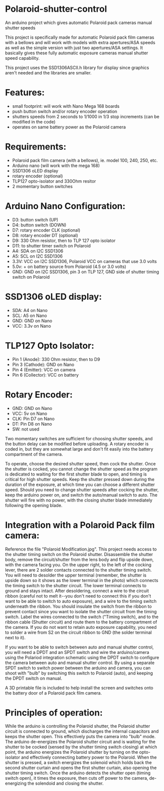 # Polaroid-shutter-control
An arduino project which gives automatic Polaroid pack cameras manual shutter speeds

This project is specifically made for automatic Polaroid pack film cameras with a bellows and will work with models with extra apertures/ASA speeds as well as the simple version with just two apertures/ASA settings. It basically gives these fully automatic exposure cameras manual shutter speed capability. 

This project uses the SSD1306ASCII.h library for display since graphics aren't needed and the libraries are smaller. 

# Features:

- small footprint: will work with Nano Mega 168 boards
- push button switch and/or rotary encoder operation
- shutters speeds from 2 seconds to 1/1000 in 1/3 stop increments (can be modified in the code)
- operates on same battery power as the Polaroid camera

# Requirements:

- Polaroid pack film camera (with a bellows), ie. model 100, 240, 250, etc. 
- Arduino nano (will work with the mega 168)
- SSD1306 oLED display
- rotary encoder (optional)
- TLP127 opto-isolator and 330Ohm resitor
- 2 momentary button switches

# Arduino Nano Configuration:

- D3: button switch (UP)
- D4: button switch (DOWN)
- D7: rotary encoder CLK (optional)
- D8: rotary encoder DT (optional)
- D9: 330 Ohm resistor, then to TLP 127 opto isolator
- D11: to shutter timer switch on Polaroid
- A4: SDA on I2C SSD1306
- A5: SCL on I2C SSD1306
- 3.3V: VCC on I2C SSD1306, Polaroid VCC on cameras that use 3.0 volts
- 5.0v: + on battery source from Polaroid (4.5 or 3.0 volts)
- GND: GND on I2C SSD1306, pin 3 on TLP 127, GND side of shutter timing switch on Polaroid

# SSD1306 oLED display:

- SDA: A4 on Nano
- SCL: A5 on Nano
- GND: GND on Nano
- VCC: 3.3v on Nano

# TLP127 Opto Isolator:

 - Pin 1 (Anode): 330 Ohm resistor, then to D9
 - Pin 3 (Cathode): GND on Nano
 - Pin 4 (Emitter): VCC on camera
 - Pin 6 (Collector): VCC on battery

# Rotary Encoder:

- GND: GND on Nano
- VCC: 5v on Nano
- CLK: Pin D7 on Nano
- DT: Pin D8 on Nano
- SW: not used

Two momentary switches are sufficient for choosing shutter speeds, and the button delay can be modified before uploading. A rotary encoder is coded in, but they are somewhat large and don't fit easily into the battery compartment of the camera. 

To operate, choose the desired shutter speed, then cock the shutter. Once the shutter is cocked, you cannot change the shutter speed as the program is dedicated to waiting for the first shutter blade to open, and timing is critical for high shutter speeds. Keep the shutter pressed down during the duration of the exposure, at which time you can choose a different shutter speed. Should you need to change shutter speeds after cocking the shutter, keep the arduino power on, and switch the auto/manual switch to auto. The shutter will fire with no power, with the closing shutter blade immediately following the opening blade. 

# Integration with a Polaroid Pack film camera:

Reference the file "Polaroid Modification.jpg". This project needs access to the shutter timing switch on the Polaroid shutter. Disassemble the shutter body, remove the circuit/shutter from the lens body and flip upside down, with the camera facing you. On the upper right, to the left of the cocking lever, there are 2 solder contacts connected to the shutter timing switch. You will need to desolder the upper terminal (remember, the shutter is upside down so it shows as the lower terminal in the photo) which connects the timing switch to the shutter circuit. The lower terminal connects to ground and stays intact. After desoldering, connect a wire to the circuit ribbon (careful not to melt it--you don't need to connect this if you don't want to be able to switch to auto exposure), and a wire to the timing switch underneath the ribbon. You should insulate the switch from the ribbon to prevent contact since you want to isolate the shutter circuit from the timing switch. Label the wires connected to the switch ("Timing switch), and to the ribbon cable (Shutter circuit) and route them to the battery compartment of the camera. If you do not want to retain auto exposure capability, you need to solder a wire from S2 on the circuit ribbon to GND (the solder terminal next to it). 

If you want to be able to switch between auto and manual shutter control, you will need a DPDT and an SPDT switch and wire the arduino/camera using the Polariod integration schematic using the DPDT switch to configure the camera between auto and manual shutter control. By using a separate SPDT switch to switch power between the arduino and camera, you can shoot with "bulb" by switching this switch to Polaroid (auto), and keeping the DPDT switch on manual. 

A 3D printable file is included to help install the screen and switches onto the battery door of a Polaroid pack film camera. 

# Principles of operation:

While the arduino is controlling the Polaroid shutter, the Polaroid shutter circuit is connected to ground, which discharges the internal capacitors and keeps the shutter open. This effectively puts the camera into "bulb" mode. The arduino de-energizes the Polaroid shutter circuit and is waiting for the shutter to be cocked (sensed by the shutter timing switch closing) at which point, the arduino energizes the Polaroid shutter by turning on the opto-isolator and effectively connecting battery power to the Polaroid. When the shutter is pressed, a switch energizes the solenoid which holds back the second shutter curtain and opens the first shutter curtain, also opening the shutter timing switch. Once the arduino detects the shutter open (timing switch open), it times the exposure, then cuts off power to the camera, de-energizing the solendoid and closing the shutter. 
